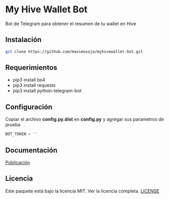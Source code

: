 # My Hive Wallet Bot

Bot de Telegram para obtener el resumen de tu wallet en Hive

## Instalación

``` bash
git clone https://github.com/maximosojo/myhivewallet-bot.git
```
## Requerimientos

- pip3 install bs4
- pip3 install requests
- pip3 install python-telegram-bot

## Configuración

Copiar el archivo **config.py.dist** en **config.py** y agregar sus parametros de prueba

``` python
BOT_TOKEN = ''
```

## Documentación

[Publicación](Resources/doc/nstall.md)

## Licencia

Este paquete está bajo la licencia MIT. Ver la licencia completa. [LICENSE](LICENSE)